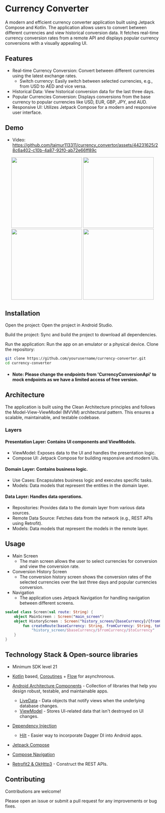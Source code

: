 
# Currency Converter


A modern and efficient currency converter application built using Jetpack Compose and Kotlin. The application allows users to convert between different currencies and view historical conversion data. It fetches real-time currency conversion rates from a remote API and displays popular currency conversions with a visually appealing UI.


## Features

- Real-time Currency Conversion: Convert between different currencies using the latest exchange rates.
    -  Switch currency: Easily switch between selected currencies, e.g., from USD to AED and vice versa.
- Historical Data: View historical conversion data for the last three days.
- Popular Currencies Conversion: Displays conversions from the base currency to popular currencies like USD, EUR, GBP, JPY, and AUD.
- Responsive UI: Utilizes Jetpack Compose for a modern and responsive user interface.

## Demo

* Video: https://github.com/taimur113311/currency_convertor/assets/44231625/28c6a402-c10b-4a87-92f0-ab72e66ff89c

<div align="center">
  <img src="https://github.com/taimur113311/currency_convertor/assets/44231625/c7266773-6e59-4d2f-a636-e378b4ac5ea4" width="230px" />  <img src="https://github.com/taimur113311/currency_convertor/assets/44231625/212f6bee-7bd4-4ad6-8a3b-8e543fcf0027" width="230px" />  
</div>
<div align="center">
   <img src="https://github.com/taimur113311/currency_convertor/assets/44231625/8db7c84e-61be-4c5b-9e2f-7acd60373c47" width="230px" />
<img src="https://github.com/taimur113311/currency_convertor/assets/44231625/b2c21941-58d9-4c10-9453-b9586276d8ed" width="230px" /> <br>
  
</div>

## Installation


Open the project: Open the project in Android Studio.

Build the project: Sync and build the project to download all dependencies.

Run the application: Run the app on an emulator or a physical device.
Clone the repository:

```bash
git clone https://github.com/yourusername/currency-converter.git
cd currency-converter
```
 - #### Note: Please change the endpoints from 'CurrencyConversionApi' to mock endpoints as we have a limited access of free version.
    
## Architecture
The application is built using the Clean Architecture principles and follows the Model-View-ViewModel (MVVM) architectural pattern. This ensures a scalable, maintainable, and testable codebase.

### Layers
  #### Presentation Layer: Contains UI components and ViewModels.
  - ViewModel: Exposes data to the UI and handles the presentation logic.
  - Compose UI: Jetpack Compose for building responsive and modern UIs.
#### Domain Layer: Contains business logic.
 - Use Cases: Encapsulates business logic and executes specific tasks.
- Models: Data models that represent the entities in the domain layer.
#### Data Layer: Handles data operations.
- Repositories: Provides data to the domain layer from various data sources.
- Remote Data Source: Fetches data from the network (e.g., REST APIs using Retrofit).
- Models: Data models that represent the models in the remote layer.
## Usage
- Main Screen
  - The main screen allows the user to select currencies for conversion and view the conversion rate.
- Conversion History Screen
  - The conversion history screen shows the conversion rates of the selected currencies over the last three days and popular currencies conversion.
 - Navigation
   - The application uses Jetpack Navigation for handling navigation between different screens.
```Kotlin
sealed class Screen(val route: String) {
    object MainScreen : Screen("main_screen")
    object HistoryScreen : Screen("history_screen/{baseCurrency}/{fromCurrency}/{toCurrency}") {
        fun createRoute(baseCurrency: String, fromCurrency: String, toCurrency: String) =
            "history_screen/$baseCurrency/$fromCurrency/$toCurrency"
    }
}
```



## Technology Stack & Open-source libraries

- Minimum SDK level 21
- [Kotlin](https://kotlinlang.org/) based, [Coroutines](https://github.com/Kotlin/kotlinx.coroutines) + [Flow](https://kotlin.github.io/kotlinx.coroutines/kotlinx-coroutines-core/kotlinx.coroutines.flow/) for asynchronous.
- [Android Architecture Components](https://developer.android.com/topic/libraries/architecture) - Collection of libraries that help you design robust, testable, and maintainable apps.
  - [LiveData](https://developer.android.com/topic/libraries/architecture/livedata) - Data objects that notify views when the underlying database changes.
  - [ViewModel](https://developer.android.com/topic/libraries/architecture/viewmodel) - Stores UI-related data that isn't destroyed on UI changes.
- [Dependency Injection](https://developer.android.com/training/dependency-injection)
  - [Hilt](https://dagger.dev/hilt) - Easier way to incorporate Dagger DI into Android apps.
- [Jetpack Compose](https://developer.android.com/develop/ui/compose)
- [Compose Navigation](https://developer.android.com/develop/ui/compose/navigation)

- [Retrofit2 & OkHttp3](https://github.com/square/retrofit) - Construct the REST APIs.





## Contributing
Contributions are welcome! 

Please open an issue or submit a pull request for any improvements or bug fixes.


